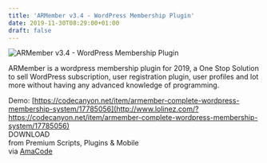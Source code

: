 ```yaml
---
title: 'ARMember v3.4 - WordPress Membership Plugin'
date: 2019-11-30T08:29:00+01:00
draft: false
---
```


![ARMember v3.4 - WordPress Membership Plugin](http://www.codelist.cc/uploads/posts/2019-11/1575098723_armember.jpg "ARMember v3.4 - WordPress Membership Plugin")  
  
ARMember is a wordpress membership plugin for 2019, a One Stop Solution to sell WordPress subscription, user registration plugin, user profiles and lot more without having any advanced knowledge of programming.  
  
Demo: [https://codecanyon.net/item/armember-complete-wordpress-membership-system/17785056](http://www.lolinez.com/?https://codecanyon.net/item/armember-complete-wordpress-membership-system/17785056)  
DOWNLOAD  
from Premium Scripts, Plugins & Mobile  
via [AmaCode](https://amazcode.ooo)